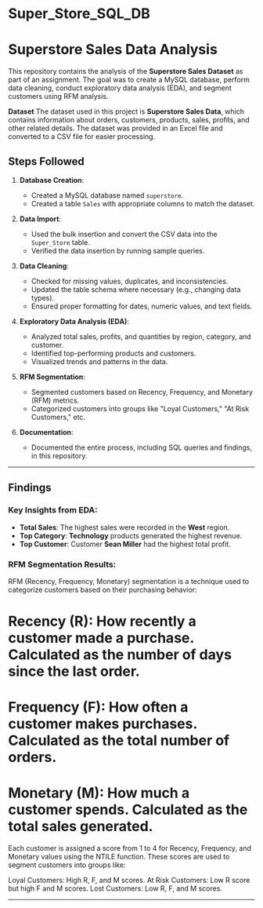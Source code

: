 # Super_Store_SQL_DB

# Superstore Sales Data Analysis
This repository contains the analysis of the **Superstore Sales Dataset** as part of an assignment. The goal was to create a MySQL database, perform data cleaning, conduct exploratory data analysis (EDA), and segment customers using RFM analysis.

**Dataset**
The dataset used in this project is **Superstore Sales Data**, which contains information about orders, customers, products, sales, profits, and other related details. The dataset was provided in an Excel file and converted to a CSV file for easier processing.

## **Steps Followed**
1. **Database Creation**:
   - Created a MySQL database named `superstore`.
   - Created a table `Sales` with appropriate columns to match the dataset.

2. **Data Import**:
   - Used the bulk insertion and convert the CSV data into the `Super_Store` table.
   - Verified the data insertion by running sample queries.

3. **Data Cleaning**:
   - Checked for missing values, duplicates, and inconsistencies.
   - Updated the table schema where necessary (e.g., changing data types).
   - Ensured proper formatting for dates, numeric values, and text fields.

4. **Exploratory Data Analysis (EDA)**:
   - Analyzed total sales, profits, and quantities by region, category, and customer.
   - Identified top-performing products and customers.
   - Visualized trends and patterns in the data.

5. **RFM Segmentation**:
   - Segmented customers based on Recency, Frequency, and Monetary (RFM) metrics.
   - Categorized customers into groups like "Loyal Customers," "At Risk Customers," etc.

6. **Documentation**:
   - Documented the entire process, including SQL queries and findings, in this repository.

---

## **Findings**
### Key Insights from EDA:
- **Total Sales**: The highest sales were recorded in the **West** region.
- **Top Category**: **Technology** products generated the highest revenue.
- **Top Customer**: Customer **Sean Miller** had the highest total profit.

### RFM Segmentation Results:
RFM (Recency, Frequency, Monetary) segmentation is a technique used to categorize customers based on their purchasing behavior:
# Recency (R): How recently a customer made a purchase. Calculated as the number of days since the last order.
# Frequency (F): How often a customer makes purchases. Calculated as the total number of orders.
# Monetary (M): How much a customer spends. Calculated as the total sales generated.

Each customer is assigned a score from 1 to 4 for Recency, Frequency, and Monetary values using the NTILE function. These scores are used to segment customers into groups like:

Loyal Customers: High R, F, and M scores.
At Risk Customers: Low R score but high F and M scores.
Lost Customers: Low R, F, and M scores.

---
